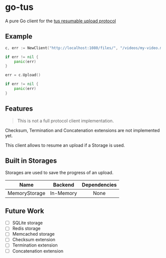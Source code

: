 # go-tus

A pure Go client for the [tus resumable upload protocol](http://tus.io/)

## Example

```go
c, err := NewClient("http://localhost:1080/files/", "/videos/my-video.mp4", nil)

if err != nil {
    panic(err)
}

err = c.Upload()

if err != nil {
    panic(err)
}
```

## Features

> This is not a full protocol client implementation.

Checksum, Termination and Concatenation extensions are not implemented yet.

This client allows to resume an upload if a Storage is used.

## Built in Storages

Storages are used to save the progress of an upload.

| Name | Backend | Dependencies |
|:----:|:-------:|:------------:|
| MemoryStorage | In-Memory | None |

## Future Work

- [ ] SQLite storage
- [ ] Redis storage
- [ ] Memcached storage
- [ ] Checksum extension
- [ ] Termination extension
- [ ] Concatenation extension
